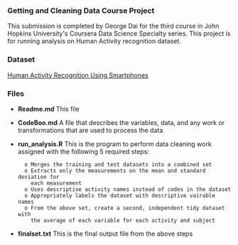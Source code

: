 ### Getting and Cleaning Data Course Project

This submission is completed by George Dai for the third course in John
Hopkins University's Coursera Data Science Specialty series. This project is
for running analysis on Human Activity recognition dataset.

### Dataset

[Human Activity Recognition Using Smartphones](http://archive.ics.uci.edu/ml/datasets/Human+Activity+Recognition+Using+Smartphones)

### Files

* **Readme.md** This file

* **CodeBoo.md** A file that describes the variables, data, and any work or 
  transformations that are used to process the data

* **run_analysis.R** This is the program to perform data cleaning work assigned
  with the following 5 required steps:

        o Merges the training and test datasets into a combined set
        o Extracts only the measurements on the mean and standard deviation for
          each measurement
        o Uses descriptive activity names instead of codes in the dataset
        o Appropriately labels the dataset with descriptive vairable names
        o From the above set, create a second, independent tidy dataset with
          the average of each variable for each activity and subject
          
* **finalset.txt** This is the final output file from the above steps
